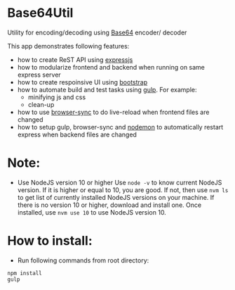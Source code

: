 # Base64Util
Utility for encoding/decoding using [Base64](https://en.wikipedia.org/wiki/Base64) encoder/ decoder

This app demonstrates following features:
- how to create ReST API using [expressjs](https://expressjs.com/)
- how to modularize frontend and backend when running on same express server
- how to create respoinsive UI using [bootstrap](https://getbootstrap.com/)
- how to automate build and test tasks using [gulp](https://gulpjs.com/). For example:
    - minifying js and css
    - clean-up
- how to use [browser-sync](https://www.browsersync.io/) to do live-reload when frontend files are changed
- how to setup gulp, browser-sync and [nodemon](https://www.npmjs.com/package/nodemon) to automatically restart express when backend files are changed


# Note:
- Use NodeJS version 10 or higher
Use ```node -v``` to know current NodeJS version.
If it is higher or equal to 10, you are good.
If not, then use ```nvm ls``` to get list of currently installed NodeJS versions on your machine.
If there is no version 10 or higher, download and install one.
Once installed, use ```nvm use 10``` to use NodeJS version 10.

# How to install:
- Run following commands from root directory:
```
npm install
gulp
```
